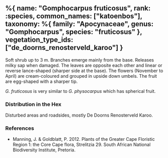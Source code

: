 %{
    name: "Gomphocarpus fruticosus",
    rank: :species,
    common_names: ["katoenbos"],
    taxonomy: %{
        family: "Apocynaceae",
        genus: "Gomphocarpus",
        species: "fruticosus"
    },
    vegetation_type_ids: ["de_doorns_renosterveld_karoo"]
}
---

Soft shrub up to 3 m. Branches emerge mainly from the base. Releases milky sap when damaged.
The leaves are opposite each other and linear or reverse lance-shaped (sharper side at the base). The flowers (November to April)
are cream-coloured and grouped in upside down umbels. The fruit are egg-shaped with a sharper tip.

<!-- read more -->

*G. fruticosus* is very similar to *G. physocarpus* which has spherical fruit.

### Distribution in the Hex

Disturbed areas and roadsides, mostly De Doorns Renosterveld Karoo.

### References

* Manning, J. & Goldblatt, P. 2012. Plants of the Greater Cape Floristic Region 1: the Core Cape flora, Strelitzia 29. South African National Biodiversity Institute, Pretoria.